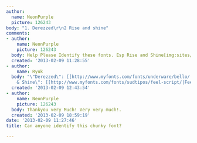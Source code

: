 ```yaml
---
author:
  name: NeonPurple
  picture: 126243
body: "1. Derezzed\r\n2 Rise and shine"
comments:
- author:
    name: NeonPurple
    picture: 126243
  body: Help Please Identify these fonts. Esp Rise and Shine[img:sites/default/files/old-images/RiseandShine_6138.jpg]
  created: '2013-02-09 11:28:55'
- author:
    name: Ryuk
  body: "\"Derezzed\": [[http://www.myfonts.com/fonts/underware/bello/|Bello]]\r\n\"Rise
    & Shine\": [[http://www.myfonts.com/fonts/sudtipos/feel-script/|Feel Script]]"
  created: '2013-02-09 12:43:54'
- author:
    name: NeonPurple
    picture: 126243
  body: Thankyou very Much! Very very much!.
  created: '2013-02-09 18:59:19'
date: '2013-02-09 11:27:46'
title: Can anyone identify this chunky font?

---
```

